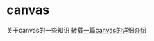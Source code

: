 # canvas
关于canvas的一些知识
[转载一篇canvas的详细介绍](https://blog.csdn.net/u012468376/article/details/73350998)
